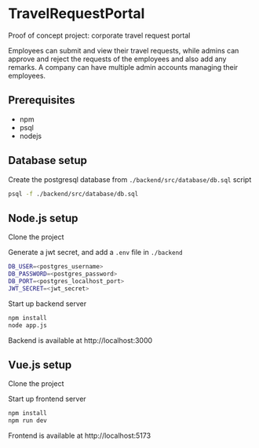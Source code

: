 # TravelRequestPortal

Proof of concept project: corporate travel request portal

Employees can submit and view their travel requests, while admins can approve and reject the requests of the employees and also add any remarks. A company can have multiple admin accounts managing their employees. 

## Prerequisites

- npm
- psql
- nodejs

## Database setup

Create the postgresql database from `./backend/src/database/db.sql` script

```sh
psql -f ./backend/src/database/db.sql
```

## Node.js setup

Clone the project

Generate a jwt secret, and add a `.env` file in `./backend`

```sh
DB_USER=<postgres_username>
DB_PASSWORD=<postgres_password>
DB_PORT=<postgres_localhost_port>
JWT_SECRET=<jwt_secret>
```

Start up backend server

```sh
npm install
node app.js
```

Backend is available at http://localhost:3000

## Vue.js setup

Clone the project

Start up frontend server

```sh
npm install
npm run dev
```

Frontend is available at http://localhost:5173

